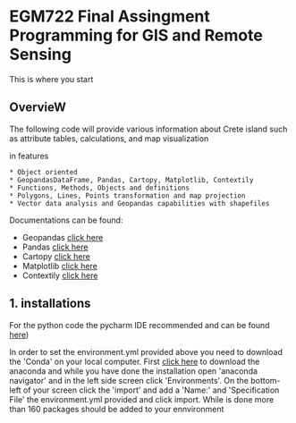 # EGM722 Final Assingment Programming for GIS and Remote Sensing

This is where you start

## OvervieW 

The following code will provide various information about Crete island such as attribute tables, calculations, and map visualization 

in features

    * Object oriented
    * GeopandasDataFrame, Pandas, Cartopy, Matplotlib, Contextily
    * Functions, Methods, Objects and definitions
    * Polygons, Lines, Points transformation and map projection 
    * Vector data analysis and Geopandas capabilities with shapefiles 

Documentations can be found:

*   Geopandas  [click here](https://geopandas.org/docs.html)
*   Pandas     [click here](https://pandas.pydata.org/docs/)
*   Cartopy    [click here](https://scitools.org.uk/cartopy/docs/latest/)
*   Matplotlib [click here](https://matplotlib.org/stable/contents.html#)
*   Contextily [click here](https://contextily.readthedocs.io/en/latest/intro_guide.html)

## 1. installations

For the python code the pycharm IDE recommended and can be found [here](https://geopandas.org/docs.html))

In order to set the environment.yml provided above you need to download the 'Conda' on your local computer. First [click here](https://docs.anaconda.com/anaconda/install/) to download the anaconda and while you have done the installation open 'anaconda navigator' and in the left side screen click 'Environments'. On the bottom-left of your screen click the 'import' and add a 'Name:' and 'Specification File' the environment.yml provided and click import. While is done more than 160 packages should be added to your ennvironment 

